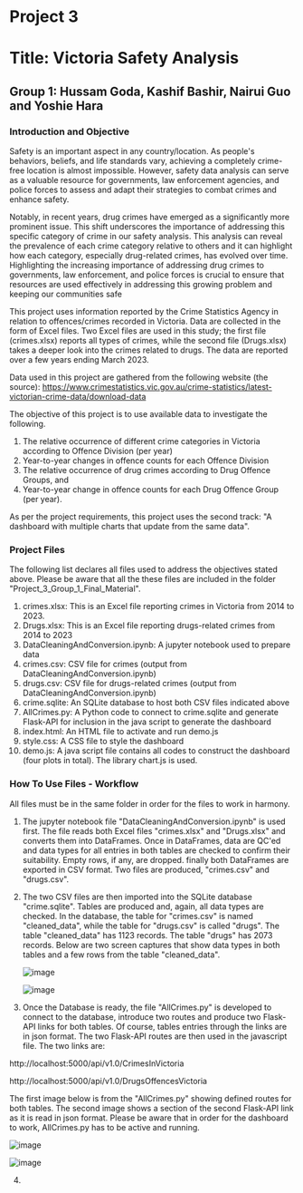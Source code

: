 # **Project 3**
# **Title: Victoria Safety Analysis**

## **Group 1: Hussam Goda, Kashif Bashir, Nairui Guo and Yoshie Hara**


### **Introduction and Objective**
Safety is an important aspect in any country/location. As people's behaviors, beliefs, and life standards vary, achieving a completely crime-free location is almost impossible. However, safety data analysis can serve as a valuable resource for governments, law enforcement agencies, and police forces to assess and adapt their strategies to combat crimes and enhance safety.

Notably, in recent years, drug crimes have emerged as a significantly more prominent issue. This shift underscores the importance of addressing this specific category of crime in our safety analysis. This analysis can reveal the prevalence of each crime category relative to others and it can highlight how each category, especially drug-related crimes, has evolved over time. Highlighting the increasing importance of addressing drug crimes to governments, law enforcement, and police forces is crucial to ensure that resources are used effectively in addressing this growing problem and keeping our communities safe



This project uses information reported by the Crime Statistics Agency in relation to offences/crimes recorded in Victoria. Data are collected in the form of Excel files. Two Excel files are used in this study; the first file (crimes.xlsx) reports all types of crimes, while the second file (Drugs.xlsx) takes a deeper look into the crimes related to drugs. The data are reported over a few years ending March 2023.

Data used in this project are gathered from the following website (the source): https://www.crimestatistics.vic.gov.au/crime-statistics/latest-victorian-crime-data/download-data 

The objective of this project is to use available data to investigate the following. 
1. The relative occurrence of different crime categories in Victoria according to Offence Division (per year)
2. Year-to-year changes in offence counts for each Offence Division
3. The relative occurrence of drug crimes according to Drug Offence Groups, and
4. Year-to-year change in offence counts for each Drug Offence Group (per year).

As per the project requirements, this project uses the second track: "A dashboard with multiple charts that update from the same data".


### **Project Files**
The following list declares all files used to address the objectives stated above. Please be aware that all the these files are included in the folder "Project_3_Group_1_Final_Material".

1. crimes.xlsx: This is an Excel file reporting crimes in Victoria from 2014 to 2023. 
2. Drugs.xlsx: This is an Excel file reporting drugs-related crimes from 2014 to 2023
3. DataCleaningAndConversion.ipynb: A jupyter notebook used to prepare data 
4. crimes.csv: CSV file for crimes (output from DataCleaningAndConversion.ipynb) 
5. drugs.csv: CSV file for drugs-related crimes (output from DataCleaningAndConversion.ipynb) 
6. crime.sqlite: An SQLite database to host both CSV files indicated above
7. AllCrimes.py: A Python code to connect to crime.sqlite and generate Flask-API for inclusion in the java script to generate the dashboard 
8. index.html: An HTML file to activate and run demo.js
9. style.css: A CSS file to style the dashboard
10. demo.js: A java script file contains all codes to construct the dashboard (four plots in total). The library chart.js is used.


### **How To Use Files - Workflow**
All files must be in the same folder in order for the files to work in harmony. 
1. The jupyter notebook file "DataCleaningAndConversion.ipynb" is used first. The file reads both Excel files "crimes.xlsx" and "Drugs.xlsx" and converts them into DataFrames. Once in DataFrames, data are QC'ed and data types for all entries in both tables are checked to confirm their suitability. Empty rows, if any, are dropped. finally both DataFrames are exported in CSV format. Two files are produced, "crimes.csv" and "drugs.csv". 
2. The two CSV  files are then imported into the SQLite database "crime.sqlite". Tables are produced and, again, all data types are checked. In the database, the table for "crimes.csv" is named "cleaned_data", while the table for "drugs.csv" is called "drugs". The table "cleaned_data" has 1123 records. The table "drugs" has 2073 records. Below are two screen captures that show data types in both tables and a few rows from the table "cleaned_data".
   

   
   ![image](https://github.com/YoshieHara/Project3-Group1/assets/134576485/3e44167f-24d2-4879-987d-310b319322b0)
   
   

   ![image](https://github.com/YoshieHara/Project3-Group1/assets/134576485/d96455af-01aa-40f8-9726-18d7384b24ac)

 
3. Once the Database is ready, the file "AllCrimes.py" is developed to connect to the database, introduce two routes and produce two Flask-API links for both tables. Of course, tables entries through the links are in json format. The two Flask-API routes are then used in the javascript file. The two links are:
  
  http://localhost:5000/api/v1.0/CrimesInVictoria
  
  http://localhost:5000/api/v1.0/DrugsOffencesVictoria

The first image below is from the "AllCrimes.py" showing defined routes for both tables. The second image shows a section of the second Flask-API link as it is read in json format. Please be aware that in order for the dashboard to work, AllCrimes.py has to be active and running.
  
![image](https://github.com/YoshieHara/Project3-Group1/assets/134576485/a16c82e0-d233-4d5f-90ee-c7fb52930548)


![image](https://github.com/YoshieHara/Project3-Group1/assets/134576485/a7e26f55-0191-4202-a516-3530d370e4b0)

4. 

    
